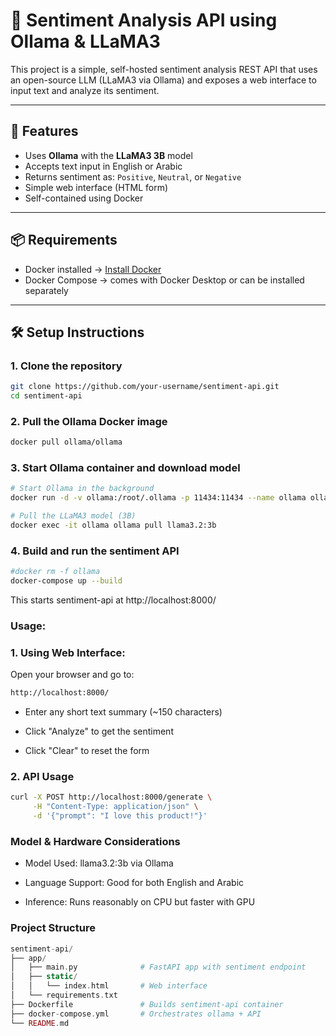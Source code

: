 # 🧠 Sentiment Analysis API using Ollama & LLaMA3

This project is a simple, self-hosted sentiment analysis REST API that uses an open-source LLM (LLaMA3 via Ollama) and exposes a web interface to input text and analyze its sentiment.

---

## 🚀 Features

- Uses **Ollama** with the **LLaMA3 3B** model
- Accepts text input in English or Arabic
- Returns sentiment as: `Positive`, `Neutral`, or `Negative`
- Simple web interface (HTML form)
- Self-contained using Docker

---

## 📦 Requirements

- Docker installed → [Install Docker](https://docs.docker.com/get-docker/)
- Docker Compose → comes with Docker Desktop or can be installed separately

---

## 🛠️ Setup Instructions

### 1. Clone the repository

```bash
git clone https://github.com/your-username/sentiment-api.git
cd sentiment-api
```
### 2. Pull the Ollama Docker image
```bash
docker pull ollama/ollama
```
### 3. Start Ollama container and download model
```bash
# Start Ollama in the background
docker run -d -v ollama:/root/.ollama -p 11434:11434 --name ollama ollama/ollama

# Pull the LLaMA3 model (3B)
docker exec -it ollama ollama pull llama3.2:3b
```
### 4. Build and run the sentiment API

```bash
#docker rm -f ollama
docker-compose up --build
```
This starts sentiment-api at http://localhost:8000/

### Usage:

### 1. Using Web Interface:
Open your browser and go to:
```bash
http://localhost:8000/
```
- Enter any short text summary (~150 characters)

- Click "Analyze" to get the sentiment

- Click "Clear" to reset the form

### 2. API Usage
```bash
curl -X POST http://localhost:8000/generate \
     -H "Content-Type: application/json" \
     -d '{"prompt": "I love this product!"}'
```

###  Model & Hardware Considerations

- Model Used: llama3.2:3b via Ollama

- Language Support: Good for both English and Arabic

- Inference: Runs reasonably on CPU but faster with GPU

### Project Structure
```php
sentiment-api/
├── app/
│   ├── main.py              # FastAPI app with sentiment endpoint
│   ├── static/
│   │   └── index.html       # Web interface
│   └── requirements.txt
├── Dockerfile               # Builds sentiment-api container
├── docker-compose.yml       # Orchestrates ollama + API
└── README.md

